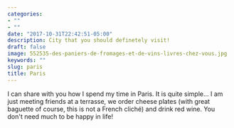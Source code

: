 ```yaml
---
categories:
- ""
- ""
date: "2017-10-31T22:42:51-05:00"
description: City that you should definetely visit!
draft: false
image: 552535-des-paniers-de-fromages-et-de-vins-livres-chez-vous.jpg
keywords: ""
slug: paris
title: Paris
---
```


I can share with you how I spend my time in Paris. It is quite simple... I am just meeting friends at a terrasse,  we order cheese plates (with great baguette of course, this is not a French cliché) and drink red wine. You don't need much to be happy in life!  